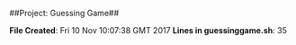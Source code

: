 ##Project: Guessing Game##

**File Created**: Fri 10 Nov 10:07:38 GMT 2017
**Lines in guessinggame.sh**: 35

